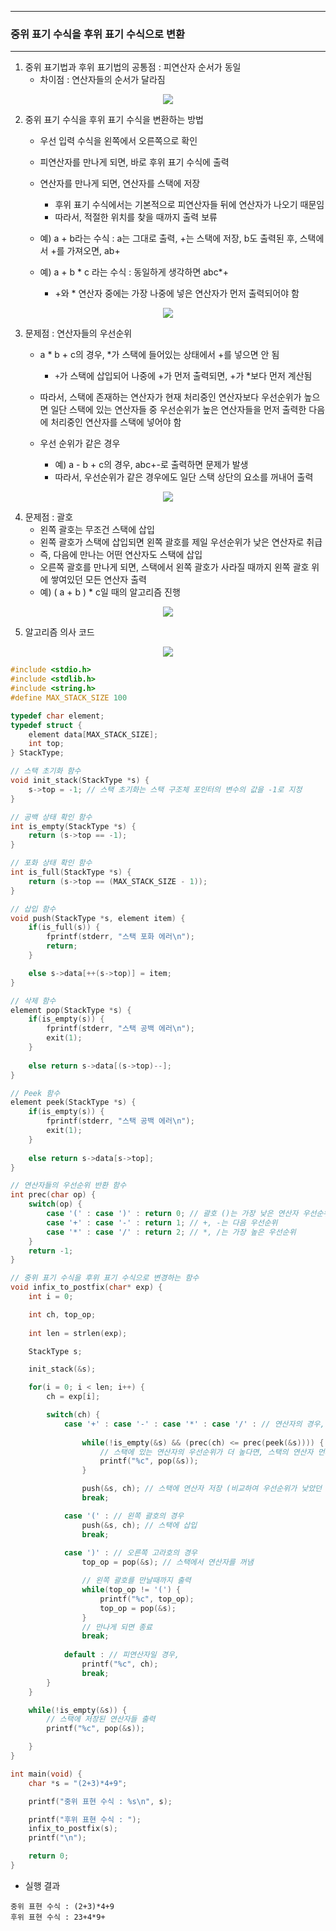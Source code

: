 -----
### 중위 표기 수식을 후위 표기 수식으로 변환
-----
1. 중위 표기법과 후위 표기법의 공통점 : 피연산자 순서가 동일
   - 차이점 : 연산자들의 순서가 달라짐
<div align="center">
<img src="https://github.com/user-attachments/assets/4877682e-824a-4f39-8d02-b3c40c7f0580">
</div>

2. 중위 표기 수식을 후위 표기 수식을 변환하는 방법
   - 우선 입력 수식을 왼쪽에서 오른쪽으로 확인
   - 피연산자를 만나게 되면, 바로 후위 표기 수식에 출력
   - 연산자를 만나게 되면, 연산자를 스택에 저장
     + 후위 표기 수식에서는 기본적으로 피연산자들 뒤에 연산자가 나오기 때문임
     + 따라서, 적절한 위치를 찾을 때까지 출력 보류

   - 예) a + b라는 수식 : a는 그대로 출력, +는 스택에 저장, b도 출력된 후, 스택에서 +를 가져오면, ab+
   - 예) a + b * c 라는 수식 : 동일하게 생각하면 abc*+
     + +와 * 연산자 중에는 가장 나중에 넣은 연산자가 먼저 출력되어야 함
<div align="center">
<img src="https://github.com/user-attachments/assets/532d730a-1f1d-4d0d-967e-2f0138726517">
</div>

3. 문제점 : 연산자들의 우선순위
   - a * b + c의 경우, *가 스택에 들어있는 상태에서 +를 넣으면 안 됨
     + ```+```가 스택에 삽입되어 나중에 +가 먼저 출력되면, +가 *보다 먼저 계산됨

   - 따라서, 스택에 존재하는 연산자가 현재 처리중인 연산자보다 우선순위가 높으면 일단 스택에 있는 연산자들 중 우선순위가 높은 연산자들을 먼저 출력한 다음에 처리중인 연산자를 스택에 넣어야 함
   - 우선 순위가 같은 경우
     + 예) a - b + c의 경우, abc+-로 출력하면 문제가 발생
     + 따라서, 우선순위가 같은 경우에도 일단 스택 상단의 요소를 꺼내어 출력
<div align="center">
<img src="https://github.com/user-attachments/assets/7dfe6c2e-b8a0-4d85-8b19-5cd2a74ddfc1">
</div>

4. 문제점 : 괄호
   - 왼쪽 괄호는 무조건 스택에 삽입
   - 왼쪽 괄호가 스택에 삽입되면 왼쪽 괄호를 제일 우선순위가 낮은 연산자로 취급
   - 즉, 다음에 만나는 어떤 연산자도 스택에 삽입
   - 오른쪽 괄호를 만나게 되면, 스택에서 왼쪽 괄호가 사라질 때까지 왼쪽 괄호 위에 쌓여있던 모든 연산자 출력
   - 예) ( a + b ) * c일 때의 알고리즘 진행
<div align="center">
<img src="https://github.com/user-attachments/assets/a90ca98b-b3af-4955-9bc3-392767530fcc">
</div>

5. 알고리즘 의사 코드
<div align="center">
<img src="https://github.com/user-attachments/assets/9e260959-d81d-4de9-bcb1-1107f63551ab">
</div>

```c
#include <stdio.h>
#include <stdlib.h>
#include <string.h>
#define MAX_STACK_SIZE 100

typedef char element;
typedef struct {
    element data[MAX_STACK_SIZE];
    int top;
} StackType;

// 스택 초기화 함수
void init_stack(StackType *s) {
    s->top = -1; // 스택 초기화는 스택 구조체 포인터의 변수의 값을 -1로 지정
}

// 공백 상태 확인 함수
int is_empty(StackType *s) {
    return (s->top == -1);
}

// 포화 상태 확인 함수
int is_full(StackType *s) {
    return (s->top == (MAX_STACK_SIZE - 1));
}

// 삽입 함수
void push(StackType *s, element item) {
    if(is_full(s)) {
        fprintf(stderr, "스택 포화 에러\n");
        return;
    } 

    else s->data[++(s->top)] = item;
}

// 삭제 함수
element pop(StackType *s) {
    if(is_empty(s)) {  
        fprintf(stderr, "스택 공백 에러\n");
        exit(1);
    } 
    
    else return s->data[(s->top)--];
}

// Peek 함수
element peek(StackType *s) {
    if(is_empty(s)) {  
        fprintf(stderr, "스택 공백 에러\n");
        exit(1);
    } 
    
    else return s->data[s->top];
}

// 연산자들의 우선순위 반환 함수
int prec(char op) {
    switch(op) {
        case '(' : case ')' : return 0; // 괄호 ()는 가장 낮은 연산자 우선순위를 가짐
        case '+' : case '-' : return 1; // +, -는 다음 우선순위
        case '*' : case '/' : return 2; // *, /는 가장 높은 우선순위
    }
    return -1;
}

// 중위 표기 수식을 후위 표기 수식으로 변경하는 함수
void infix_to_postfix(char* exp) {
    int i = 0;

    int ch, top_op;
    
    int len = strlen(exp);

    StackType s;

    init_stack(&s);

    for(i = 0; i < len; i++) {
        ch = exp[i];

        switch(ch) {
            case '+' : case '-' : case '*' : case '/' : // 연산자의 경우, 스택에 있는 연산자 우선순위와 비교
            
                while(!is_empty(&s) && (prec(ch) <= prec(peek(&s)))) {
                    // 스택에 있는 연산자의 우선순위가 더 높다면, 스택의 연산자 먼저 처리
                    printf("%c", pop(&s));
                }

                push(&s, ch); // 스택에 연산자 저장 (비교하여 우선순위가 낮았던 연산자)
                break;

            case '(' : // 왼쪽 괄호의 경우
                push(&s, ch); // 스택에 삽입
                break;
            
            case ')' : // 오른쪽 고라호의 경우
                top_op = pop(&s); // 스택에서 연산자를 꺼냄

                // 왼쪽 괄호를 만날때까지 출력
                while(top_op != '(') {
                    printf("%c", top_op);
                    top_op = pop(&s);
                }
                // 만나게 되면 종료
                break;
            
            default : // 피연산자일 경우,
                printf("%c", ch);
                break;
        }
    }

    while(!is_empty(&s)) {
        // 스택에 저장된 연산자들 출력
        printf("%c", pop(&s));

    }
}

int main(void) {
    char *s = "(2+3)*4+9";

    printf("중위 표현 수식 : %s\n", s);

    printf("후위 표현 수식 : ");
    infix_to_postfix(s);
    printf("\n");

    return 0;
}
```
  - 실행 결과
```
중위 표현 수식 : (2+3)*4+9
후위 표현 수식 : 23+4*9+
```


 
